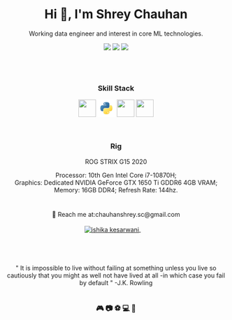 <h1 align="center">Hi 👋, I'm Shrey Chauhan</h1>
<p align="center"> Working data engineer and interest in core ML technologies.</p>

<p align="center">
  <img height="50%" width="auto" src ="https://github-readme-stats.vercel.app/api?username=shreyychauhan&show_icons=true&count_private=true&theme=aura&hide_border=true&hide=issues,contribs&bg_color=00000000">
  <img height="50%" width="auto" src ="https://github-readme-stats.vercel.app/api/top-langs/?username=shreyychauhan&layout=compact&hide_border=true&theme=aura&bg_color=00000000&langs_count=6&hide=jupyter%20notebook,tex,css,php">
  <img src ="https://github-readme-streak-stats.herokuapp.com?user=shreyychauhan&theme=radical&hide_border=true&background=FFFFFF00">
  <br>
  <br>



<br>
<br>

<h3 align="center">Skill Stack</h3>


<p align = "center">
<img height="40" width="40" src="https://images.vexels.com/media/users/3/166401/isolated/preview/b82aa7ac3f736dd78570dd3fa3fa9e24-java-programming-language-icon-by-vexels.png">
<img height="40" width="40" src="https://raw.githubusercontent.com/github/explore/80688e429a7d4ef2fca1e82350fe8e3517d3494d/topics/python/python.png">
<img height="40" width="40" src="https://www.naveedashfaq.me/img/c++.png">
<img height="40" width="40" src="https://cdn.iconscout.com/icon/free/png-512/c-programming-569564.png">
</p>



<br>

<h3 align="center">Rig</h3>

<p align="center">
ROG STRIX G15 2020<br>

</p>
<p align="center">
Processor: 10th Gen Intel Core i7-10870H;<br>
Graphics: Dedicated NVIDIA GeForce GTX 1650 Ti GDDR6 4GB VRAM;<br>
Memory: 16GB DDR4; 
Refresh Rate: 144hz.<br>

<h1></h1>
</p>
<p align="center">
📧 Reach me at:chauhanshrey.sc@gmail.com
<br>
<br>
<a href="https://www.linkedin.com/in/shreychauhan/" target="blank"><img align="center" src="https://img.shields.io/badge/LinkedIn-blue?logo=linkedin&logoColor=white&style=for-the-badge" alt="ishika kesarwani" height="20" width=auto />
</a>&nbsp;&nbsp;&nbsp;&nbsp;
</p>
<h1></h1>
<br>
<p align="center">" It is impossible to live without failing at something unless you live so cautiously that you might as well not have lived at all -in which case you fail by default " -J.K. Rowling </p>
<h1></h1>
<h3 align="center" >🎮 📷  ⚽ 💻 🏓 </h3>
